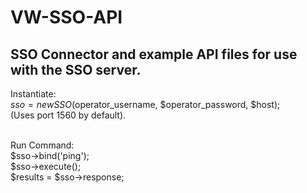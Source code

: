 VW-SSO-API
==========

SSO Connector and example API files for use with the SSO server.
-----------------------------------------------------------------------
Instantiate:<br>
	$sso = new SSO($operator_username, $operator_password, $host);<br>
	(Uses port 1560 by default).<br><br>
	
Run Command:<br>
	$sso->bind('ping');<br>
	$sso->execute();<br>
	$results = $sso->response;<br>
